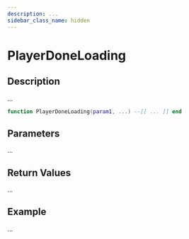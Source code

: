 ```yaml
---
description: ...
sidebar_class_name: hidden
---
```


# PlayerDoneLoading

## Description

...

```lua
function PlayerDoneLoading(param1, ...) --[[ ... ]] end
```

## Parameters

...

## Return Values

...

## Example

...

